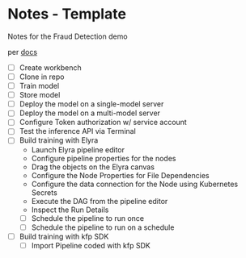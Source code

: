# Notes - Template

Notes for the Fraud Detection demo

per [docs](https://docs.redhat.com/en/documentation/red_hat_openshift_ai_self-managed/2.10/html/openshift_ai_tutorial_-_fraud_detection_example)

- [ ] Create workbench
- [ ] Clone in repo
- [ ] Train model
- [ ] Store model
- [ ] Deploy the model on a single-model server
- [ ] Deploy the model on a multi-model server
- [ ] Configure Token authorization w/ service account
- [ ] Test the inference API via Terminal
- [ ] Build training with Elyra
  - Launch Elyra pipeline editor
  - Configure pipeline properties for the nodes
  - Drag the objects on the Elyra canvas
  - Configure the Node Properties for File Dependencies
  - Configure the data connection for the Node using Kubernetes Secrets
  - Execute the DAG from the pipeline editor
  - Inspect the Run Details
  - [ ] Schedule the pipeline to run once
  - [ ] Schedule the pipeline to run on a schedule
- [ ] Build training with kfp SDK
  - [ ] Import Pipeline coded with kfp SDK
